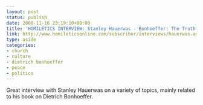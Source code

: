 ```yaml
---
layout: post
status: publish
date: 2008-11-16 23:19:10+00:00
title: 'HOMILETICS INTERVIEW: Stanley Hauerwas - Bonhoeffer: The Truthful Witness'
link: http://www.homileticsonline.com/subscriber/interviews/hauerwas.asp
type: aside
categories:
- church
- culture
- dietrich bonhoeffer
- peace
- politics
---
```


Great interview with Stanley Hauerwas on a variety of topics, mainly related to his book on Dietrich Bonhoeffer.
